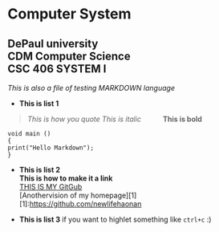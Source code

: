 
Computer System
=====
DePaul university    
CDM Computer Science     
CSC 406 SYSTEM I
-----
*This is also a file of testing MARKDOWN language*      

* **This is list 1**    
>*This is how you quote*
>*This is italic*           
>**This is bold**    


    void main ()
    {
    print("Hello Markdown");
    }

* **This is list 2**     
**This is how to make it a link**    
[THIS IS MY GitGub](https://github.com/newlifehaonan)     
[Anothervision of my homepage][1]      
[1]:https://github.com/newlifehaonan

* **This is list 3**
if you want to highlet something like `ctrl+c` :)


